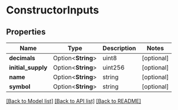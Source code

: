 # ConstructorInputs

## Properties

Name | Type | Description | Notes
------------ | ------------- | ------------- | -------------
**decimals** | Option<**String**> | uint8 | [optional]
**initial_supply** | Option<**String**> | uint256 | [optional]
**name** | Option<**String**> | string | [optional]
**symbol** | Option<**String**> | string | [optional]

[[Back to Model list]](../README.md#documentation-for-models) [[Back to API list]](../README.md#documentation-for-api-endpoints) [[Back to README]](../README.md)


